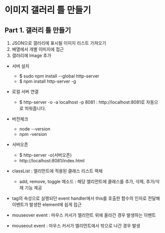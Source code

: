 # 이미지 갤러리 틀 만들기

## Part 1. 갤러리 틀 만들기
1. JSON으로 갤러리에 표시될 이미지 리스트 가져오기
2. 배열에서 개별 이미지에 접근
3. 갤러리에 Image 추가


- 서버 설치 
	- $ sudo npm install --global http-server
	- $ npm install http-server -g

- 로컬 서버 연결
	- $ http-server -o -a localhost -p 8081 
	: http://localhost:8081로 자동으로 띄워줍니다.

- 버전체크
	- node --version
	- npm -version

- 서버오픈
	- $ http-server -o(서버오픈)
	- http://localhost:8081/index.html


- classList : 엘리먼트에 적용된 클래스 리스트 랙체
	 - add, remove, toggle 메소드 : 해당 엘리먼트에 클래스를 추가, 삭제, 추가/삭제 기능 제공

- tag의 속성으로 실행되던 event handler에서 this를 호출한 함수의 인자로 전달해 이벤트가 발생한 element에 쉽게 접근
- mouseover event : 마우스 커서가 엘리먼트 위에 올라간 경우 발생하는 이벤트
- mouseout event : 마우스 커서가 엘리먼트에서 밖으로 나간 경우 발생